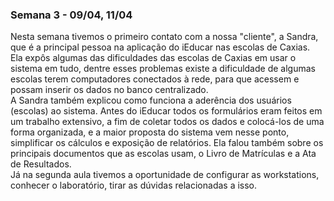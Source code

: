 ###  Semana 3 - 09/04, 11/04

Nesta semana tivemos o primeiro contato com a nossa "cliente", a Sandra, que é a principal pessoa na aplicação do iEducar nas escolas de Caxias. <br>
Ela expôs algumas das dificuldades das escolas de Caxias em usar o sistema em tudo, dentre esses problemas existe a dificuldade de algumas escolas terem computadores conectados à rede, para que acessem e possam inserir os dados no banco centralizado.<br>
A Sandra também explicou como funciona a aderência dos usuários (escolas) ao sistema. Antes do iEducar todos os formulários eram feitos em um trabalho extensivo, a fim de coletar todos os dados e colocá-los de uma forma organizada, e a maior proposta do sistema vem nesse ponto, simplificar os cálculos e exposição de relatórios. Ela falou também sobre os principais documentos que as escolas usam, o Livro de Matrículas e a Ata de Resultados.<br>
Já na segunda aula tivemos a oportunidade de configurar as workstations, conhecer o laboratório, tirar as dúvidas relacionadas a isso.
